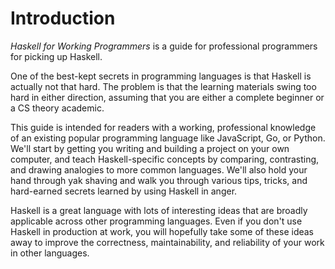 # Introduction

_Haskell for Working Programmers_ is a guide for professional programmers for picking up Haskell.

One of the best-kept secrets in programming languages is that Haskell is actually not that hard. The problem is that the learning materials swing too hard in either direction, assuming that you are either a complete beginner or a CS theory academic.

This guide is intended for readers with a working, professional knowledge of an existing popular programming language like JavaScript, Go, or Python. We'll start by getting you writing and building a project on your own computer, and teach Haskell-specific concepts by comparing, contrasting, and drawing analogies to more common languages. We'll also hold your hand through yak shaving and walk you through various tips, tricks, and hard-earned secrets learned by using Haskell in anger.

Haskell is a great language with lots of interesting ideas that are broadly applicable across other programming languages. Even if you don't use Haskell in production at work, you will hopefully take some of these ideas away to improve the correctness, maintainability, and reliability of your work in other languages.
